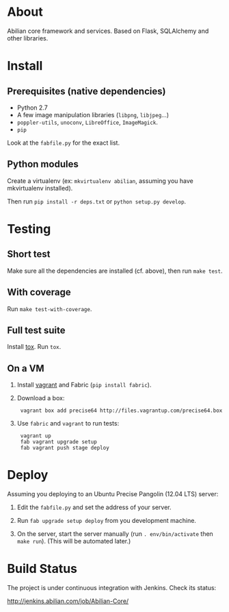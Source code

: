 About
=====

Abilian core framework and services. Based on Flask, SQLAlchemy and other
libraries.

Install
=======

Prerequisites (native dependencies)
-----------------------------------

- Python 2.7
- A few image manipulation libraries (`libpng`, `libjpeg`...)
- `poppler-utils`, `unoconv`, `LibreOffice`, `ImageMagick`.
- `pip`

Look at the `fabfile.py` for the exact list.

Python modules
--------------

Create a virtualenv (ex: `mkvirtualenv abilian`, assuming you have
mkvirtualenv installed).

Then run `pip install -r deps.txt` or `python setup.py develop`.


Testing
=======

Short test
----------

Make sure all the dependencies are installed (cf. above), then
run `make test`.

With coverage
-------------

Run `make test-with-coverage`.

Full test suite
---------------

Install [tox](http://pypi.python.org/pypi/tox). Run `tox`.

On a VM
-------

1. Install [vagrant](http://vagrantup.com/) and Fabric (`pip install fabric`).

2. Download a box:

        vagrant box add precise64 http://files.vagrantup.com/precise64.box

3. Use `fabric` and `vagrant` to run tests:

        vagrant up
        fab vagrant upgrade setup
        fab vagrant push stage deploy


Deploy
======

Assuming you deploying to an Ubuntu Precise Pangolin (12.04 LTS) server:

1. Edit the `fabfile.py` and set the address of your server.

2. Run `fab upgrade setup deploy` from you development machine.

3. On the server, start the server manually (run `. env/bin/activate` then `make run`).
   (This will be automated later.)


Build Status
============

The project is under continuous integration with Jenkins. Check its status:

<http://jenkins.abilian.com/job/Abilian-Core/>
